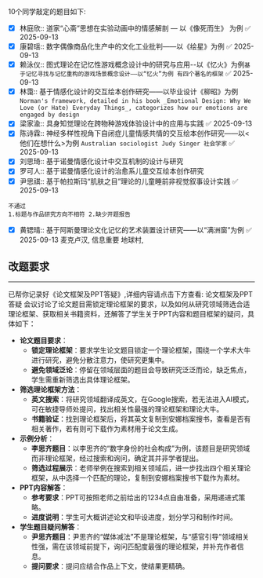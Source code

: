 10个同学敲定的题目如下:
- [x] 林庭欣:: 道家“心斋”思想在实验动画中的情感解剖 — 以《像死而生》 为例 ✅ 2025-09-13 
- [x] 康碧瑶:: 数字偶像商品化生产中的文化工业批判——以《绘星》为例 ✅ 2025-09-13
- [x] 赖泳仪:: 图式理论在记忆性游戏概念设计中的研究与应用--以《忆火》为例`基于记忆寻找与记忆重构的游戏场景概念设计——以“忆火”为例 有四个著名的框架` ✅ 2025-09-13
- [x] 林霭:: 基于情感化设计的交互绘本创作研究——以毕业设计《柳昭》为例`Norman's framework, detailed in his book _Emotional Design: Why We Love (or Hate) Everyday Things_, categorizes how our emotions are engaged by design`
- [x] 梁家渝:: 具身知觉理论在跨物种游戏体验设计中的应用与实践 ✅ 2025-09-13
- [x] 陈诗霖:: 神经多样性视角下自闭症儿童情感共情的交互绘本创作研究——以<他们在想什么>为例 `Australian sociologist Judy Singer 社会学家` ✅ 2025-09-13
- [x] 刘思琦:: 基于诺曼情感化设计中交互机制的设计与研究
- [x] 罗可人:: 基于诺曼情感化设计的治愈系儿童交互绘本创作研究
- [x] 尹思祺:: 基于帕拉斯玛“肌肤之目”理论的儿童睡前非视觉叙事设计实践 ✅ 2025-09-13
```
不通过	
1.标题与作品研究方向不相符 2.缺少开题报告
```
- [x] 黄锶晴:: 基于阿斯曼理论文化记忆的艺术装置设计研究——以“满洲窗”为例 ✅ 2025-09-13
麦克卢汉, 信息重要 
地球村, 





## 改题要求
---

已帮你记录好《论文框架及PPT答疑》,详细内容请点击下方查看:
论文框架及PPT答疑
会议讨论了论文题目需锁定理论框架的要求，以及如何从研究领域筛选合适理论框架、获取相关书籍资料，还解答了学生关于PPT内容和题目框架的疑问，具体如下：
- **论文题目要求**：
  - **锁定理论框架**：要求学生论文题目锁定一个理论框架，围绕一个学术大牛进行研究，避免分散注意力，使研究更集中。
  - **避免领域泛论**：停留在领域层面的题目会导致研究泛泛而论，缺乏焦点，学生需重新筛选出具体理论框架。
- **筛选理论框架方法**：
  - **英文搜索**：将研究领域翻译成英文，在Google搜索，若无法进入AI模式，可在敏捷导师处提问，找出相关性最强的理论框架和理论大牛。
  - **书籍验证**：找到理论框架后，将其英文复制到安娜档案搜书，查看是否有相关著作，若有则可下载作为素材用于论文生成。
- **示例分析**：
  - **李思齐题目**：以李思齐的“数字身份的社会构成”为例，该题目是研究领域而非理论框架，经过搜索和询问，确定其并非学者提出。
  - **筛选过程展示**：老师举例在搜索到相关领域后，进一步找出四个相关理论框架，从中选择一个匹配的理论，复制到安娜档案搜书下载作为素材。
- **PPT内容解答**：
  - **参考要求**：PPT可按照老师之前给出的1234点自由准备，采用递进式策略。
  - **进度说明**：学生可大概讲述论文和毕设进度，划分学习和制作时间。
- **学生题目疑问解答**：
  - **尹思齐题目**：尹思齐的“媒体减法”不是理论框架，与“感官引导”领域相关性强，需在该领域前提下，询问匹配度最强的理论框架，并补充作者信息。
  - **提问要求**：提问应结合作品上下文，使结果更精确。

